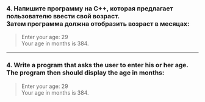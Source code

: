 ### 4. Напишите программу на С++, которая предлагает пользователю ввести свой возраст. <br> Затем программа должна отобразить возраст в месяцах:

>Enter your age: 29<br>
Your age in months is 384.

------------------------------------------------

### 4. Write a program that asks the user to enter his or her age. <br> The program then should display the age in months:

>Enter your age: 29<br>
Your age in months is 384.
